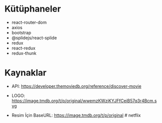 # Kütüphaneler

- react-router-dom
- axios
- bootstrap
- @splidejs/react-splide
- redux
- react-redux
- redux-thunk

# Kaynaklar

- API: https://developer.themoviedb.org/reference/discover-movie

- LOGO: https://image.tmdb.org/t/p/original/wwemzKWzjKYJFfCeiB57q3r4Bcm.svg

- Resim İçin BaseURL: https://image.tmdb.org/t/p/original
#   n e t f l i x  
 